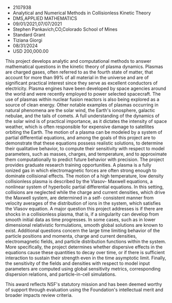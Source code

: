
* 2107938
* Analytical and Numerical Methods in Collisionless Kinetic Theory
* DMS,APPLIED MATHEMATICS
* 09/01/2021,07/07/2021
* Stephen Pankavich,CO,Colorado School of Mines
* Standard Grant
* Tiziana Giorgi
* 08/31/2024
* USD 200,000.00

This project develops analytic and computational methods to answer mathematical
questions in the kinetic theory of plasma dynamics. Plasmas are charged gases,
often referred to as the fourth state of matter, that account for more than 99%
of all material in the universe and are of significant practical interest since
they serve as excellent conductors of electricity. Plasma engines have been
developed by space agencies around the world and were recently employed to power
selected spacecraft. The use of plasmas within nuclear fusion reactors is also
being explored as a source of clean energy. Other notable examples of plasmas
occurring in natural phenomena are the solar wind, the Earth's ionosphere,
galactic nebulae, and the tails of comets. A full understanding of the dynamics
of the solar wind is of practical importance, as it dictates the intensity of
space weather, which is often responsible for expensive damage to satellites
orbiting the Earth. The motion of a plasma can be modeled by a system of partial
differential equations, and among the goals of this project are to demonstrate
that these equations possess realistic solutions, to determine their qualitative
behavior, to compute their sensitivity with respect to model parameters, such as
masses, charges, and temperature, and to approximate them computationally to
predict future behavior with precision. The project provides graduate research
training opportunities. A plasma is a fully ionized gas in which electromagnetic
forces are often strong enough to dominate collisional effects. The motion of a
high temperature, low density collisionless plasma is described by the Vlasov-
Maxwell equations, a nonlinear system of hyperbolic partial differential
equations. In this setting, collisions are neglected while the charge and
current densities, which drive the Maxwell system, are determined in a self-
consistent manner from velocity averages of the distribution of ions in the
system, which satisfies the Vlasov equation. A major question this project
addresses is if there are shocks in a collisionless plasma, that is, if a
singularity can develop from smooth initial data as time progresses. In some
cases, such as in lower dimensional relativistic formulations, smooth global
solutions are known to exist. Additional questions concern the large time
limiting behavior of the particle positions and momenta, charge and current
densities, electromagnetic fields, and particle distribution functions within
the system. More specifically, the project determines whether dispersive effects
in the equations cause these quantities to decay over time, or if there is
sufficient interaction to sustain their strength even in the time asymptotic
limit. Finally, the sensitivity of the fields and densities with respect to
model input parameters are computed using global sensitivity metrics,
corresponding dispersion relations, and particle-in-cell simulations.

This award reflects NSF's statutory mission and has been deemed worthy of
support through evaluation using the Foundation's intellectual merit and broader
impacts review criteria.
